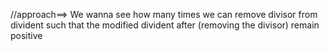 //approach==>
We wanna see how many times we can remove divisor from divident such that the
 modified divident after (removing the divisor) remain positive
